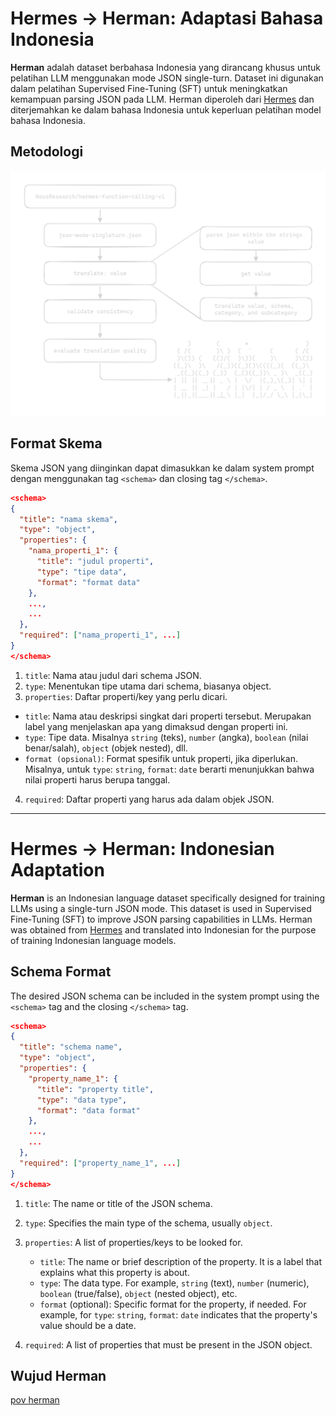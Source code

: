# Hermes -> Herman: Adaptasi Bahasa Indonesia

**Herman** adalah dataset berbahasa Indonesia yang dirancang khusus untuk pelatihan LLM menggunakan mode JSON single-turn. Dataset ini digunakan dalam pelatihan Supervised Fine-Tuning (SFT) untuk meningkatkan kemampuan parsing JSON pada LLM. Herman diperoleh dari [Hermes](https://huggingface.co/datasets/NousResearch/hermes-function-calling-v1) dan diterjemahkan ke dalam bahasa Indonesia untuk keperluan pelatihan model bahasa Indonesia.

## Metodologi

<picture>
  <source media="(prefers-color-scheme: dark)" srcset="./imgs/dark-diagram.png">
  <source media="(prefers-color-scheme: light)" srcset="./imgs/light-diagram.png">
  <img alt="light dark diagram" src="./imgs/dark-diagram.png">
</picture>

## Format Skema

Skema JSON yang diinginkan dapat dimasukkan ke dalam system prompt dengan menggunakan tag `<schema>` dan closing tag `</schema>`.

```json
<schema>
{
  "title": "nama skema",
  "type": "object",
  "properties": {
    "nama_properti_1": {
      "title": "judul properti",
      "type": "tipe data",
      "format": "format data"
    },
    ...,
    ...
  },
  "required": ["nama_properti_1", ...]
}
</schema>
```

1. `title`: Nama atau judul dari schema JSON.
2. `type`: Menentukan tipe utama dari schema, biasanya object.
3. `properties`: Daftar properti/key yang perlu dicari.

- `title`: Nama atau deskripsi singkat dari properti tersebut. Merupakan label yang menjelaskan apa yang dimaksud dengan properti ini.
- `type`: Tipe data. Misalnya `string` (teks), `number` (angka), `boolean` (nilai benar/salah), `object` (objek nested), dll.
- `format (opsional)`: Format spesifik untuk properti, jika diperlukan. Misalnya, untuk `type`: `string`, `format`: `date` berarti menunjukkan bahwa nilai properti harus berupa tanggal.

4. `required`: Daftar properti yang harus ada dalam objek JSON.

---

# Hermes -> Herman: Indonesian Adaptation

**Herman** is an Indonesian language dataset specifically designed for training LLMs using a single-turn JSON mode. This dataset is used in Supervised Fine-Tuning (SFT) to improve JSON parsing capabilities in LLMs. Herman was obtained from [Hermes](https://huggingface.co/datasets/NousResearch/hermes-function-calling-v1) and translated into Indonesian for the purpose of training Indonesian language models.

## Schema Format

The desired JSON schema can be included in the system prompt using the `<schema>` tag and the closing `</schema>` tag.

```json
<schema>
{
  "title": "schema name",
  "type": "object",
  "properties": {
    "property_name_1": {
      "title": "property title",
      "type": "data type",
      "format": "data format"
    },
    ...,
    ...
  },
  "required": ["property_name_1", ...]
}
</schema>
```

1. `title`: The name or title of the JSON schema.
2. `type`: Specifies the main type of the schema, usually `object`.
3. `properties`: A list of properties/keys to be looked for.

   - `title`: The name or brief description of the property. It is a label that explains what this property is about.
   - `type`: The data type. For example, `string` (text), `number` (numeric), `boolean` (true/false), `object` (nested object), etc.
   - `format` (optional): Specific format for the property, if needed. For example, for `type`: `string`, `format`: `date` indicates that the property's value should be a date.

4. `required`: A list of properties that must be present in the JSON object.

## Wujud Herman

[pov herman](./imgs/cool.png)
